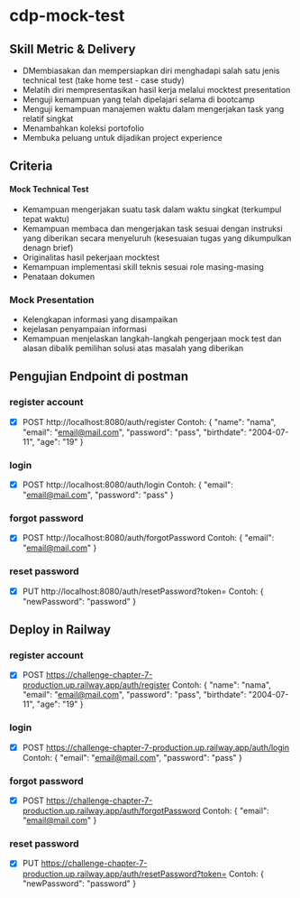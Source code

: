 # cdp-mock-test

## Skill Metric & Delivery

- DMembiasakan dan mempersiapkan diri menghadapi salah satu jenis technical test (take home test - case study)
- Melatih diri mempresentasikan hasil kerja melalui mocktest presentation
- Menguji kemampuan yang telah dipelajari selama di bootcamp
- Menguji kemampuan manajemen waktu dalam mengerjakan task yang relatif singkat
- Menambahkan koleksi portofolio
- Membuka peluang untuk dijadikan project experience

## Criteria

#### Mock Technical Test
 - Kemampuan mengerjakan suatu task dalam waktu singkat (terkumpul tepat waktu)
 - Kemampuan membaca dan mengerjakan task sesuai dengan instruksi yang diberikan secara menyeluruh (kesesuaian tugas yang dikumpulkan denagn brief)
 - Originalitas hasil pekerjaan mocktest
 - Kemampuan implementasi skill teknis sesuai role masing-masing
 - Penataan dokumen

### Mock Presentation
 - Kelengkapan informasi yang disampaikan
 - kejelasan penyampaian informasi
 - Kemampuan menjelaskan langkah-langkah pengerjaan mock test dan alasan dibalik pemilihan solusi atas masalah yang diberikan

## Pengujian Endpoint di postman

### register account

- [x] POST http://localhost:8080/auth/register
      Contoh:
      {
      "name": "nama",
      "email": "email@mail.com",
      "password": "pass",
      "birthdate": "2004-07-11",
      "age": "19"
      }

### login

- [x] POST http://localhost:8080/auth/login
      Contoh:
      {
      "email": "email@mail.com",
      "password": "pass"
      }

### forgot password

- [x] POST http://localhost:8080/auth/forgotPassword
      Contoh:
      {
      "email": "email@mail.com"
      }

### reset password

- [x] PUT http://localhost:8080/auth/resetPassword?token=
      Contoh:
      {
      "newPassword": "password"
      }

## Deploy in Railway

### register account

- [x] POST https://challenge-chapter-7-production.up.railway.app/auth/register
      Contoh:
      {
      "name": "nama",
      "email": "email@mail.com",
      "password": "pass",
      "birthdate": "2004-07-11",
      "age": "19"
      }

### login

- [x] POST https://challenge-chapter-7-production.up.railway.app/auth/login
      Contoh:
      {
      "email": "email@mail.com",
      "password": "pass"
      }

### forgot password

- [x] POST https://challenge-chapter-7-production.up.railway.app/auth/forgotPassword
      Contoh:
      {
      "email": "email@mail.com"
      }

### reset password

- [x] PUT https://challenge-chapter-7-production.up.railway.app/auth/resetPassword?token=
      Contoh:
      {
      "newPassword": "password"
      }